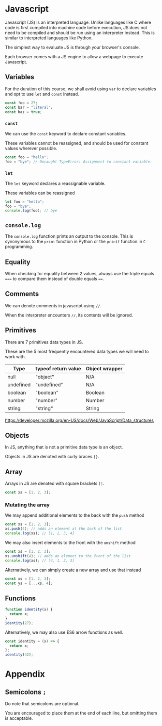 # Javascript

Javascript (JS) is an interpreted language. Unlike languages like C where code is first compiled into machine code before execution, JS does not need to be compiled and should be run using an interpreter instead. This is similar to interpreted languages like Python.

The simplest way to evaluate JS is through your browser's console.

Each browser comes with a JS engine to allow a webpage to execute Javascript.

## Variables

For the duration of this course, we shall avoid using `var` to declare variables and opt to use `let` and `const` instead.

```js
const foo = 27;
const bar = "literal";
const baz = true;
```

### `const`

We can use the `const` keyword to declare constant variables.

These variables cannot be reassigned, and should be used for constant values wherever possible.

```js
const foo = "hello";
foo = "bye"; // Uncaught TypeError: Assignment to constant variable.
```

### `let`

The `let` keyword declares a reassignable variable.

These variables can be reassigned

```js
let foo = "hello";
foo = "bye";
console.log(foo); // bye
```

## `console.log`

The `console.log` function prints an output to the console. This is synonymous to the `print` function in Python or the `printf` function in `C` programming.

## Equality

When checking for equality between 2 values, always use the triple equals `===` to compare them instead of double equals `==`.

## Comments

We can denote comments in javascript using `//`.

When the interpreter encounters `//`, its contents will be ignored.

## Primitives

There are 7 primitives data types in JS.

These are the 5 most frequently encountered data types we will need to work with.

| Type      | typeof return value | Object wrapper |
| --------- | ------------------- | -------------- |
| null      | "object"            | N/A            |
| undefined | "undefined"         | N/A            |
| boolean   | "boolean"           | Boolean        |
| number    | "number"            | Number         |
| string    | "string"            | String         |

https://developer.mozilla.org/en-US/docs/Web/JavaScript/Data_structures

## Objects

In JS, anything that is not a primitive data type is an object.

Objects in JS are denoted with curly braces `{}`.

## Array

Arrays in JS are denoted with square brackets `[]`.

```js
const xs = [1, 2, 3];
```

### Mutating the array

We may append additional elements to the back with the `push` method

```js
const xs = [1, 2, 3];
xs.push(4); // adds an element at the back of the list
console.log(xs); // [1, 2, 3, 4]
```

We may also insert elements to the front with the `unshift` method

```js
const xs = [1, 2, 3];
xs.unshift(4); // adds an element to the front of the list
console.log(xs); // [4, 1, 2, 3]
```

Alternatively, we can simply create a new array and use that instead

```js
const xs = [1, 2, 3];
const ys = [...xs, 4];
```

## Functions

```js
function identity(x) {
  return x;
}
identity(27);
```

Alternatively, we may also use ES6 arrow functions as well.

```js
const identity = (x) => {
  return x;
};
identity(42);
```

# Appendix

## Semicolons `;`

Do note that semicolons are optional.

You are encouraged to place them at the end of each line, but omitting them is acceptable.
